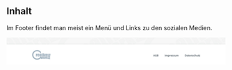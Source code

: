 ## Inhalt

Im Footer findet man meist ein Menü und Links zu den sozialen Medien.

![image](./assets/footer.jpg)
